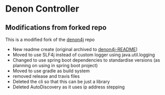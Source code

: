 # Denon Controller

## Modifications from forked repo

This is a modified fork of the [denon4j](https://github.com/stheves/denon4j) repo

* New readme create (original archived to [denon4j-README](./denon4j-README.md))
* Moved to use SLF4j instead of custom logger using java.util.logging
* Changed to use spring boot dependencies to standardise versions (as planning on using in spring boot project)
* Moved to use gradle as build system
* removed release and travis files
* Deleted the cli so that this can be just a library
* Deleted AutoDiscovery as it uses ip address stepping
